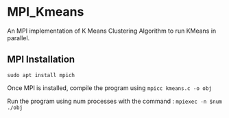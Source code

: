 # MPI_Kmeans
An MPI implementation of K Means Clustering Algorithm to run KMeans in parallel.

## MPI Installation 
```sudo apt install mpich```

Once MPI is installed, compile the program using 
```mpicc kmeans.c -o obj```

Run the program using num processes with the command : 
```mpiexec -n $num ./obj```
